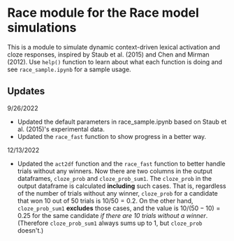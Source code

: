 # Race module for the Race model simulations
This is a module to simulate dynamic context-driven lexical activation and cloze responses, inspired by Staub et al. (2015) and Chen and Mirman (2012).
Use `help()` function to learn about what each function is doing and see `race_sample.ipynb` for a sample usage.



## Updates

9/26/2022

- Updated the default parameters in race_sample.ipynb based on Staub et al. (2015)'s experimental data.
- Updated the `race_fast` function to show progress in a better way.



12/13/2022

* Updated the `act2df` function and the `race_fast` function to better handle trials without any winners. Now there are two columns in the output dataframes, `cloze_prob` and `cloze_prob_sum1`. The `cloze_prob` in the output dataframe is calculated **including** such cases. That is, regardless of the number of trials without any winner, `cloze_prob` for a candidate that won 10 out of 50 trials is $10/50 = 0.2$. On the other hand, `cloze_prob_sum1` **excludes** those cases, and the value is $10 / (50 -10) = 0.25$ for the same candidate *if there are 10 trials without a winner*. (Therefore `cloze_prob_sum1` always sums up to 1, but `cloze_prob` doesn't.) 
